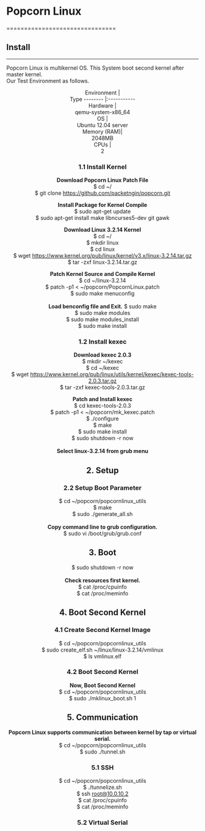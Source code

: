 # <b> Popcorn Linux</b>
===============================
## <b> Install</b>
---------------------------------
Popcorn Linux is multikernel OS. This System boot second kernel after master kernel.<br>
Our Test Environment as follows.<br>

<Center>Environment | <Center>Type
-------- |:-----------
<center>Hardware | <center>qemu-system-x86_64
<center>OS | <center>Ubuntu 12.04 server
<center>Memory (RAM)| <center>2048MB
<center>CPUs | <center>2

### 1.1 Install Kernel
<b>Download Popcorn Linux Patch File</b><br>
$ cd ~/<br>
$ git clone https://github.com/packetngin/popcorn.git<br>

<b>Install Package for Kernel Compile</b><br>
$ sudo apt-get update<br>
$ sudo apt-get install make libncurses5-dev git gawk

<b>Download Linux 3.2.14 Kernel<br></b>
$ cd ~/<br>
$ mkdir linux<br>
$ cd linux<br>
$ wget https://www.kernel.org/pub/linux/kernel/v3.x/linux-3.2.14.tar.gz<br>
$ tar -zxf linux-3.2.14.tar.gz<br>

<b>Patch Kernel Source and Compile Kernel</b><br>
$ cd ~/linux-3.2.14<br>
$ patch -p1 < ~/popcorn/PopcornLinux.patch<br>
$ sudo make menuconfig<br><br>
<b>Load benconfig file and Exit.</b>
$ sudo make<br>
$ sudo make modules<br>
$ sudo make modules_install<br>
$ sudo make install


### 1.2 Install kexec
<b>Download kexec 2.0.3</b><br>
$ mkdir ~/kexec<br>
$ cd ~/kexec<br>
$ wget https://www.kernel.org/pub/linux/utils/kernel/kexec/kexec-tools-2.0.3.tar.gz<br>
$ tar -zxf kexec-tools-2.0.3.tar.gz<br>

<b>Patch and Install kexec</b><br>
$ cd kexec-tools-2.0.3<br>
$ patch -p1 < ~/popcorn/mk_kexec.patch<br>
$ ./configure<br>
$ make<br>
$ sudo make install<br>
$ sudo shutdown -r now<br><br>
<b>Select linux-3.2.14 from grub menu<br></b>

## 2. Setup
### 2.2 Setup Boot Parameter
$ cd ~/popcorn/popcornlinux_utils<br>
$ make<br>
$ sudo ./generate_all.sh<br><br>
<b>Copy command line to grub configuration.<br></b>
$ sudo vi /boot/grub/grub.conf<br>
## 3. Boot
$ sudo shutdown -r now<br><br>
<b>Check resources first kernel.<br></b>
$ cat /proc/cpuinfo<br>
$ cat /proc/meminfo<br>
## 4. Boot Second Kernel
### 4.1 Create Second Kernel Image
$ cd ~/popcorn/popcornlinux_utils<br>
$ sudo create_elf.sh ~/linux/linux-3.2.14/vmlinux<br>
$ ls vmlinux.elf
### 4.2 Boot Second Kernel
<b>Now, Boot Second Kernel<br></b>
$ cd ~/popcorn/popcornlinux_utils<br>
$ sudo ./mklinux_boot.sh 1<br>
## 5. Communication
<b>Popcorn Linux supports communication between kernel by tap or virtual serial.<br></b>
$ cd ~/popcorn/popcornlinux_utils<br>
$ sudo ./tunnel.sh<br>
### 5.1 SSH
$ cd ~/popcorn/popcornlinux_utils<br>
$ ./tunnelize.sh<br>
$ ssh root@10.0.10.2<br>
$ cat /proc/cpuinfo<br>
$ cat /proc/meminfo<br>
### 5.2 Virtual Serial
